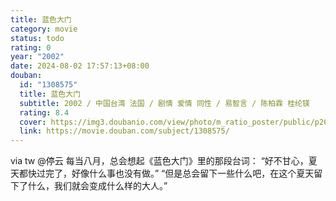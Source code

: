 ```yaml
---
title: 蓝色大门
category: movie
status: todo
rating: 0
year: "2002"
date: 2024-08-02 17:57:13+08:00
douban:
  id: "1308575"
  title: 蓝色大门
  subtitle: 2002 / 中国台湾 法国 / 剧情 爱情 同性 / 易智言 / 陈柏霖 桂纶镁
  rating: 8.4
  cover: https://img3.doubanio.com/view/photo/m_ratio_poster/public/p2650516283.jpg
  link: https://movie.douban.com/subject/1308575/
---
```


via tw @停云 
每当八月，总会想起《蓝色大门》里的那段台词：
“好不甘心，夏天都快过完了，好像什么事也没有做。”
“但是总会留下一些什么吧，在这个夏天留下了什么，我们就会变成什么样的大人。”
